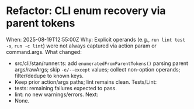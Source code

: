 # Refactor: CLI enum recovery via parent tokens

When: 2025-08-19T12:55:00Z
Why: Explicit operands (e.g., `run lint test -s`, `run -c lint`) were not always captured via action param or command.args.
What changed:

- src/cli/stan/runner.ts: add `enumeratedFromParentTokens()` parsing parent args/rawArgs; skip `-e/--except` values; collect non-option operands; filter/dedupe to known keys.
- Keep prior action/args paths; lint remains clean.
  Tests/Lint:
- tests: remaining failures expected to pass.
- lint: no new warnings/errors.
  Next:
- None.

